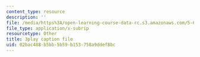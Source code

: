 ```yaml
---
content_type: resource
description: ''
file: /media/https%3A/open-learning-course-data-rc.s3.amazonaws.com/5-61-physical-chemistry-fall-2017/02bac488b5bb5b59b153758a9ddef8bc_8kM9quINTHI.vtt
file_type: application/x-subrip
resourcetype: Other
title: 3play caption file
uid: 02bac488-b5bb-5b59-b153-758a9ddef8bc
---
```

